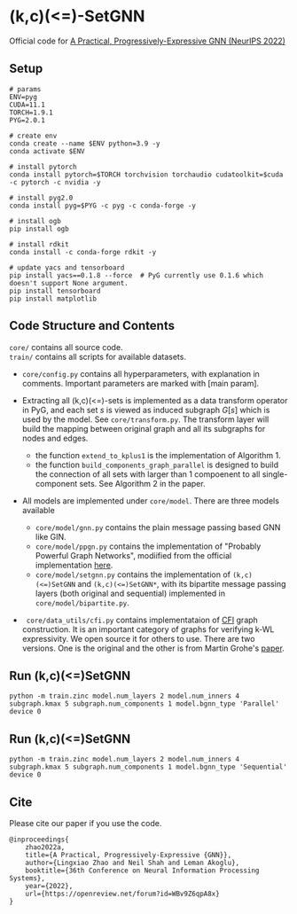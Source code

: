 # (k,c)(<=)-SetGNN
Official code for [A Practical, Progressively-Expressive GNN (NeurIPS 2022)](https://www.example.com)


## Setup 
```
# params
ENV=pyg
CUDA=11.1
TORCH=1.9.1
PYG=2.0.1

# create env 
conda create --name $ENV python=3.9 -y
conda activate $ENV

# install pytorch 
conda install pytorch=$TORCH torchvision torchaudio cudatoolkit=$cuda -c pytorch -c nvidia -y

# install pyg2.0
conda install pyg=$PYG -c pyg -c conda-forge -y

# install ogb 
pip install ogb

# install rdkit
conda install -c conda-forge rdkit -y

# update yacs and tensorboard
pip install yacs==0.1.8 --force  # PyG currently use 0.1.6 which doesn't support None argument. 
pip install tensorboard
pip install matplotlib
```
## Code Structure and Contents

``core/`` contains all source code.   
``train/`` contains all scripts for available datasets.  

* ``core/config.py`` contains all hyperparameters, with explanation in comments. Important parameters are marked with [main param]. 

* Extracting all (k,c)(<=)-sets is implemented as a data transform operator in PyG, and each set $s$ is viewed as induced subgraph $G[s]$ which is used by the model.  See ``core/transform.py``. The transform layer will build the mapping between original graph and all its subgraphs for nodes and edges.
  * the function ``extend_to_kplus1`` is the implementation of Algorithm 1. 
  * the function ``build_components_graph_parallel`` is designed to build the connection of all sets with larger than 1 compoenent to all single-component sets. See Algorithm 2 in the paper. 

* All models are implemented under ``core/model``. There are three models available
  * ``core/model/gnn.py`` contains the plain message passing based GNN like GIN. 
  * ``core/model/ppgn.py`` contains the implementation of "Probably Powerful Graph Networks", modiified from the official implementation [here](https://github.com/hadarser/ProvablyPowerfulGraphNetworks_torch).
  * ``core/model/setgnn.py`` contains the implementation of `(k,c)(<=)SetGNN` and `(k,c)(<=)SetGNN*`, with its bipartite message passing layers (both original and sequential) implemented in ``core/model/bipartite.py``.
  
* `` core/data_utils/cfi.py`` contains implementataion of [CFI](https://people.cs.umass.edu/~immerman/pub/opt.pdf) graph construction. It is an important category of graphs for verifying k-WL expressivity. We open source it for others to use. There are two versions. One is the original and the other is from Martin Grohe's [paper](https://www.cambridge.org/core/services/aop-cambridge-core/content/view/848E4F828C3DAD6C3D4757B650513578/S0022481215000286a.pdf/pebble-games-and-linear-equations.pdf).
  

## Run (k,c)(<=)SetGNN
```
python -m train.zinc model.num_layers 2 model.num_inners 4 subgraph.kmax 5 subgraph.num_components 1 model.bgnn_type 'Parallel'  device 0
```

## Run (k,c)(<=)SetGNN
```
python -m train.zinc model.num_layers 2 model.num_inners 4 subgraph.kmax 5 subgraph.num_components 1 model.bgnn_type 'Sequential'  device 0
```

## Cite
Please cite our paper if you use the code. 

```
@inproceedings{
    zhao2022a,
    title={A Practical, Progressively-Expressive {GNN}},
    author={Lingxiao Zhao and Neil Shah and Leman Akoglu},
    booktitle={36th Conference on Neural Information Processing Systems},
    year={2022},
    url={https://openreview.net/forum?id=WBv9Z6qpA8x}
}
```